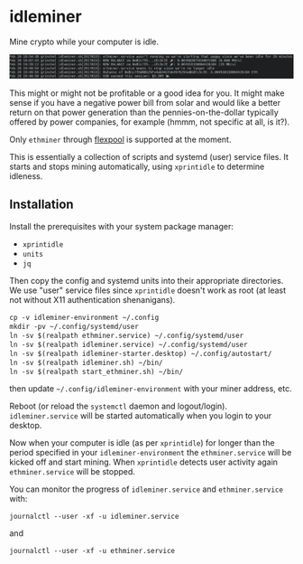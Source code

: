 # idleminer

Mine crypto while your computer is idle.

![Screenshot](docs/screenshot.png)

This might or might not be profitable or a good idea for you. It might make
sense if you have a negative power bill from solar and would like a better
return on that power generation than the pennies-on-the-dollar typically
offered by power companies, for example (hmmm, not specific at all, is
it?).

Only `ethminer` through [flexpool](https://flexpool.io/) is supported at
the moment.

This is essentially a collection of scripts and systemd (user) service
files. It starts and stops mining automatically, using `xprintidle` to
determine idleness.

## Installation

Install the prerequisites with your system package manager:

  - `xprintidle`
  - `units`
  - `jq`

Then copy the config and systemd units into their appropriate
directories. We use "user" service files since `xprintidle` doesn't work as
root (at least not without X11 authentication shenanigans).

    cp -v idleminer-environment ~/.config
    mkdir -pv ~/.config/systemd/user
    ln -sv $(realpath ethminer.service) ~/.config/systemd/user
    ln -sv $(realpath idleminer.service) ~/.config/systemd/user
    ln -sv $(realpath idleminer-starter.desktop) ~/.config/autostart/
    ln -sv $(realpath idleminer.sh) ~/bin/
    ln -sv $(realpath start_ethminer.sh) ~/bin/

then update `~/.config/idleminer-environment` with your miner address, etc.

Reboot (or reload the `systemctl` daemon and
logout/login). `idleminer.service` will be started automatically when you
login to your desktop.

Now when your computer is idle (as per `xprintidle`) for longer than the
period specified in your `idleminer-environment` the `ethminer.service`
will be kicked off and start mining. When `xprintidle` detects user
activity again `ethminer.service` will be stopped.

You can monitor the progress of `idleminer.service` and `ethminer.service`
with:

    journalctl --user -xf -u idleminer.service

and

    journalctl --user -xf -u ethminer.service
